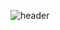 ![header](https://capsule-render.vercel.app/api?type=waving&height=130&color=c0e6fd&animation=scaleIn&fontAlignY=45&descAlign=0&descAlignY=0&textBg=false&reversal=true&section=header)
